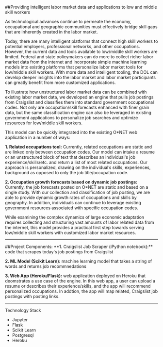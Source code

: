 ##Providing intelligent labor market data and applications to low and middle skill workers

As technological advances continue to permeate the economy, occupational and geographic communities must effectively bridge skill gaps that are inherently created in the labor market. 

Today, there are many intelligent platforms that connect high skill workers to potential employers, professional networks, and other occupations. However, the current data and tools available to low/middle skill workers are limited. Federal and state policymakers can do more to collect richer labor market data from the internet and incorporate simple machine learning models into existing platforms that personalize labor market tools for low/middle skill workers. With more data and intelligent tooling, the DOL can develop deeper insights into the labor market and labor market participants can greatly benefit from more customized applications. 

To illustrate how unstructured labor market data can be combined with existing labor market data, we developed an engine that pulls job postings from Craigslist and classifies them into standard government occupational codes. Not only are occupation/skill forecasts enhanced with finer grain data, but the same classification engine can also be leveraged in existing government applications to personalize job searches and optimize resources for low/middle skill workers. 

This model can be quickly integrated into the existing O*NET web application in a number of ways:

**1. Related occupations tool:** Currently, related occupations are static and are linked only between occupation codes. Our model can intake a resume or an unstructured block of text that describes an individual's job experience/skills/etc. and return a list of most related occupations. Our approach is personalized, drawing on the individual’s skills, experiences, background as opposed to only the job title/occupation code.

**2. Occupation growth forecasts based on dynamic job postings:** Currently, the job forecasts posted on O*NET are static and based on a single study. With our collection and classification of job posting, we are able to provide dynamic growth rates of occupations and skills by geography. In addition, individuals can continue to leverage existing government resources associated with specific occupation codes. 

While examining the complex dynamics of large economic adaptation requires collecting and structuring vast amounts of labor related data from the internet, this model provides a practical first step towards serving low/middle skill workers with customized labor market resources. 
<hr>
##Project Components:
**1. Craigslist Job Scraper (iPython notebook):** code that scrapes today's job postings from Craigslist

**2. ML Model (Scikit Learn):** machine learning model that takes a string of words and returns job recommnedations

**3. Web App (Heroku/Flask):** web application deployed on Heroku that deomstrates a use case of the engine. In this web app, a user can upload a resume or describes their experience/skills, and the app will recommend personalized occupations. In addtion, the app will map related, Craigslist job postings with posting links. 
<hr> 

Technology Stack 
* Jupyter 
* Flask
* Scikit Learn
* Postgresql
* Heroku

